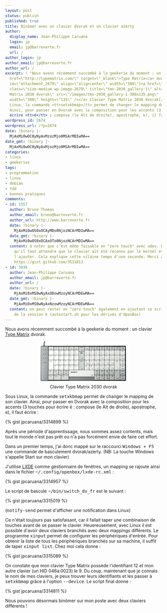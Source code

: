 ```yaml
---
layout: post
status: publish
published: true
title: Binômer avec un clavier dvorak et un clavier azerty
author:
  display_name: Jean-Philippe Caruana
  login: jp
  email: jp@barreverte.fr
  url: /
author_login: jp
author_email: jp@barreverte.fr
author_url: /
excerpt: ! "Nous avons récemment succombé à la geekerie du moment : un clavier <a
  href=\"http://typematrix.com/\" target=\"_blank\">Type Matrix</a> dvorak.\r\n\r\n[caption
  id=\"attachment_2679\" align=\"aligncenter\" width=\"300\"]<a href=\"/images/tmx-2030_gallery-1.png\"><img
  class=\"size-medium wp-image-2679\" title=\"tmx-2030_gallery-1\" alt=\"Clavier Type
  Matrix 2030 dvorak\" src=\"/images/tmx-2030_gallery-1-300x135.png\"
  width=\"300\" height=\"135\" /></a> Clavier Type Matrix 2030 dvorak[/caption]\r\n\r\nSous
  Linux, la commande <tt>setxkbmap</tt> permet de changer le mapping de son clavier.
  Ainsi, pour passer en Dvorak avec la composition pour les accents (3 touches pour
  écrire <tt>é</tt> : compose (le Alt de droite), apostrophe, e), il faut écrire :"
wordpress_id: 2674
wordpress_url: /?p=2674
date: !binary |-
  MjAxMi0wOC0yNyAxMzozMjo0MSArMDIwMA==
date_gmt: !binary |-
  MjAxMi0wOC0yNyAxMjozMjo0MSArMDIwMA==
categories:
- linux
- geekeries
tags:
- programmation
- linux
- debian
- tdd
- bonnes pratiques
comments:
- id: 1557
  author: Bruno Thomas
  author_email: bruno@barreverte.fr
  author_url: http://www.barreverte.fr
  date: !binary |-
    MjAxMi0wOS0xOCAyMDo0NjozNCArMDIwMA==
  date_gmt: !binary |-
    MjAxMi0wOS0xOCAxOTo0NjozNCArMDIwMA==
  content: à noter que c'est même faisable en "zero touch" avec udev. Le souci c'est
    qu'il faut attendre que le clavier ait été reconnu par le kernel et X avant de
    l'ajouter. Cela explique cette vilaine tempo d'une seconde. Merci à @BitardMichael
    https://gist.github.com/3531813
- id: 3036
  author: Jean-Philippe Caruana
  author_email: jp@barreverte.fr
  author_url: /
  date: !binary |-
    MjAxMi0xMS0wNyAxODowMzoyNCArMDEwMA==
  date_gmt: !binary |-
    MjAxMi0xMS0wNyAxNzowMzoyNCArMDEwMA==
  content: on peut rester en "zéro touch" également en ajoutant ce script au démarrage
    de la session X (autostart.sh pour les dérivés d'OpenBox)
---
```

<p>Nous avons récemment succombé à la geekerie du moment : un clavier <a href="http://typematrix.com/" target="_blank">Type Matrix</a> dvorak.</p>
<p align="center"><a href="/images/tmx-2030_gallery-1.png"><img class="size-medium wp-image-2679" title="tmx-2030_gallery-1" alt="Clavier Type Matrix 2030 dvorak" src="/images/tmx-2030_gallery-1-300x135.png" width="300" height="135" /></a>
<br>
Clavier Type Matrix 2030 dvorak</p>

<p>Sous Linux, la commande <tt>setxkbmap</tt> permet de changer le mapping de son clavier. Ainsi, pour passer en Dvorak avec la composition pour les accents (3 touches pour écrire <tt>é</tt> : compose (le Alt de droite), apostrophe, e), il faut écrire :</p>

{% gist jpcaruana/3314899 %}

<p>Après une période d'apprentissage, nous sommes assez contents, mais tout le monde n'est pas prêt ou n'a pas forcément envie de faire cet effort.</p>
<p>Dans un premier temps, j'ai donc mappé sur le raccourci <tt>Windows + F5</tt> une commande de basculement dvorak/azerty. (NB: La touche Windows s'appelle Start sur mon clavier)</p>
<p>J'utilise <a href="http://lxde.org/">LXDE</a> comme gestionnaire de fenêtres, un mapping se rajoute ainsi dans le fichier <tt>~/.config/openbox/lxde-rc.xml</tt> :</p>

{% gist jpcaruana/3314957 %}

<p>Le script de bascule <tt>~/bin/switch_dv_fr</tt> est le suivant :</p>

{% gist jpcaruana/3315019 %}

<p>(<tt>notify-send</tt> permet d'afficher une notification dans Linux)</p>
<p>Ce n'était toujours pas satisfaisant, car il fallait taper une combinaison de touches avant de se passer le clavier. Heuereusement, avec Linux il est possible d'avoir deux claviers branchés avec deux mappings différents. Le programme <tt>xinput</tt> permet de configurer les périphériques d'entrée. Pour obtenir la liste de tous les périphériques branchés sur sa machine, il suffit de taper <tt>xinput list</tt>. Chez moi cela donne :</p>

{% gist jpcaruana/3315089 %}

<p>On constate que mon clavier Type Matrix possède l'identifiant 12 et mon autre clavier (un HID 046a:0023) le 9. Du coup, maintenant que je connais le nom de mes claviers, je peux trouver leurs identifiants et les passer à <tt>setxkbmap</tt> grâce à l'option <tt>--device</tt>. Le script final donne :</p>

{% gist jpcaruana/3314811 %}

<p>Nous pouvons désormais binômer sur mon poste avec deux claviers différents !</p>

